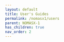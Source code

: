 ```yaml
---
layout: default
title: User's Guides
permalink: /nomasx1/users
parent: NOMASX-1
has_children: true
nav_order: 2
---
```



